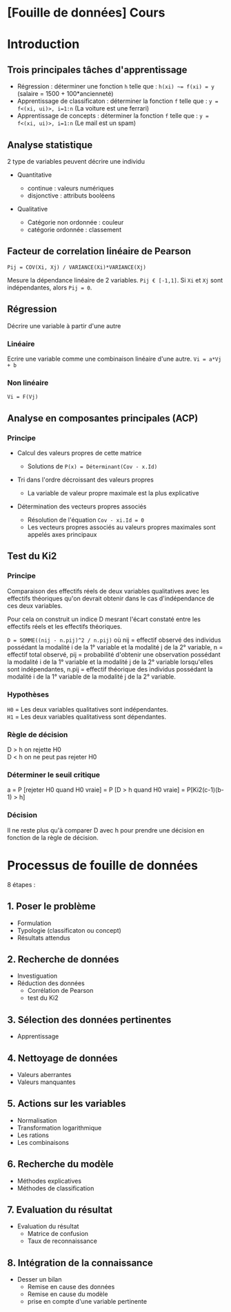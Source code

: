 # [Fouille de données] Cours
# Introduction
## Trois principales tâches d'apprentissage
- Régression : déterminer une fonction `h` telle que : `h(xi) ~= f(xi) = y` (salaire = 1500 + 100*ancienneté)
- Apprentissage de classificaton : déterminer la fonction `f` telle que : `y = f<(xi, ui)>, i=1:n` (La voiture est une ferrari)
- Apprentissage de concepts : déterminer la fonction `f` telle que : `y = f<(xi, ui)>, i=1:n` (Le mail est un spam)

## Analyse statistique
2 type de variables peuvent décrire une individu
- Quantitative
  - continue : valeurs numériques
  - disjonctive : attributs booléens

- Qualitative
  - Catégorie non ordonnée : couleur
  - catégorie ordonnée : classement

## Facteur de correlation linéaire de Pearson
`Pij = COV(Xi, Xj) / VARIANCE(Xi)*VARIANCE(Xj)`

Mesure la dépendance linéaire de 2 variables. `Pij € [-1,1]`. Si `Xi` et `Xj` sont indépendantes, alors `Pij = 0`.

## Régression
Décrire une variable à partir d'une autre

### Linéaire
Ecrire une variable comme une combinaison linéaire d'une autre. `Vi = a*Vj + b`

### Non linéaire
`Vi = F(Vj)`

## Analyse en composantes principales (ACP)
### Principe
- Calcul des valeurs propres de cette matrice
  - Solutions de `P(x) = Déterminant(Cov - x.Id)`

- Tri dans l'ordre décroissant des valeurs propres
  - La variable de valeur propre maximale est la plus explicative

- Détermination des vecteurs propres associés
  - Résolution de l'équation `Cov - xi.Id = 0`
  - Les vecteurs propres associés au valeurs propres maximales sont appelés axes principaux

## Test du Ki2
### Principe
Comparaison des effectifs réels de deux variables qualitatives avec les effectifs théoriques qu'on devrait obtenir dans le cas d'indépendance de ces deux variables.

Pour cela on construit un indice D mesrant l'écart constaté entre les effectifs réels et les effectifs théoriques.

`D = SOMME((nij - n.pij)^2 / n.pij)` où nij = effectif observé des individus possédant la modalité i de la 1° variable et la modalité j de la 2° variable, n = effectif total observé, pij = probabilité d'obtenir une observation possédant la modalité i de la 1° variable et la modalité j de la 2° variable lorsqu'elles sont indépendantes, n.pij = effectif théorique des individus possédant la modalité i de la 1° variable de la modalité j de la 2° variable.

### Hypothèses
`H0` = Les deux variables qualitatives sont indépendantes.<br>`H1` = Les deux variables qualitativess sont dépendantes.

### Règle de décision
D > h on rejette H0<br>D < h on ne peut pas rejeter H0

### Déterminer le seuil critique
a = P [rejeter H0 quand H0 vraie] = P [D > h quand H0 vraie] = P[Ki2(c-1)(b-1) > h]

### Décision
Il ne reste plus qu'à comparer D avec h pour prendre une décision en fonction de la règle de décision.

# Processus de fouille de données
8 étapes :

## 1. Poser le problème
- Formulation
- Typologie (classificaton ou concept)
- Résultats attendus

## 2. Recherche de données
- Investiguation
- Réduction des données
  - Corrélation de Pearson
  - test du Ki2

## 3. Sélection des données pertinentes
- Apprentissage

## 4. Nettoyage de données
- Valeurs aberrantes
- Valeurs manquantes

## 5. Actions sur les variables
- Normalisation
- Transformation logarithmique
- Les rations
- Les combinaisons

## 6. Recherche du modèle
- Méthodes explicatives
- Méthodes de classification

## 7. Evaluation du résultat
- Evaluation du résultat
  - Matrice de confusion
  - Taux de reconnaissance

## 8. Intégration de la connaissance
- Desser un bilan
  - Remise en cause des données
  - Remise en cause du modèle
  - prise en compte d'une variable pertinente
